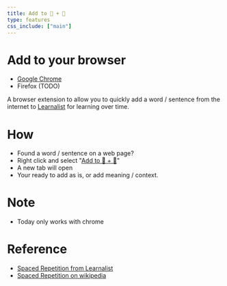 ```yaml
---
title: Add to 🧠 + 💪
type: features
css_include: ["main"]
---
```

# Add to your browser
- [Google Chrome](https://chrome.google.com/webstore/detail/add-to-%F0%9F%A7%A0-%20-%F0%9F%92%AA/adcedknkpbdbnlkkmkafiopmppbigkjc)
- Firefox (TODO)

A browser extension to allow you to quickly add a word / sentence from the internet to [Learnalist](/spaced-repetition.html#/add) for learning over time.

# How
- Found a word / sentence on a web page?
- Right click and select "[Add to 🧠 + 💪](/spaced-repetition.html#/add)"
- A new tab will open
- Your ready to add as is, or add meaning / context.

# Note
- Today only works with chrome

# Reference
- [Spaced Repetition from Learnalist](/spaced-repetition.html#/intro)
- [Spaced Repetition on wikipedia](https://en.wikipedia.org/wiki/Spaced_repetition)
